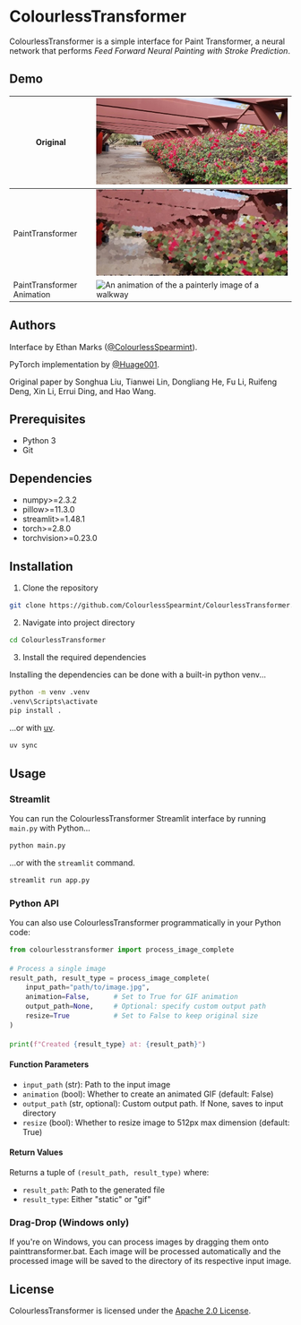# ColourlessTransformer

ColourlessTransformer is a simple interface for Paint Transformer, a neural network that performs _Feed Forward Neural Painting with Stroke Prediction_.

## Demo

| Original                   | ![A photo of a walkway with rose bushes](images/walkway.jpg)                            |
| -------------------------- | --------------------------------------------------------------------------------------- |
| PaintTransformer           | ![A painterly image of a walkway with rose bushes](images/walkway_painttransformer.jpg) |
| PaintTransformer Animation | ![An animation of the a painterly image of a walkway](images/walkway.gif)               |

## Authors

Interface by Ethan Marks ([@ColourlessSpearmint](https://github.com/ColourlessSpearmint)).

PyTorch implementation by [@Huage001](https://github.com/Huage001).

Original paper by Songhua Liu, Tianwei Lin, Dongliang He, Fu Li, Ruifeng Deng, Xin Li, Errui Ding, and Hao Wang.

## Prerequisites

- Python 3
- Git

## Dependencies

- numpy>=2.3.2
- pillow>=11.3.0
- streamlit>=1.48.1
- torch>=2.8.0
- torchvision>=0.23.0

## Installation

1. Clone the repository

```bash
git clone https://github.com/ColourlessSpearmint/ColourlessTransformer.git
```

2. Navigate into project directory

```bash
cd ColourlessTransformer
```

3. Install the required dependencies

Installing the dependencies can be done with a built-in python venv...

```bash
python -m venv .venv
.venv\Scripts\activate
pip install .
```

...or with [uv](https://docs.astral.sh/uv/).

```bash
uv sync
```

## Usage

### Streamlit

You can run the ColourlessTransformer Streamlit interface by running `main.py` with Python...

```bash
python main.py
```

...or with the `streamlit` command.

```bash
streamlit run app.py
```

### Python API

You can also use ColourlessTransformer programmatically in your Python code:

```python
from colourlesstransformer import process_image_complete

# Process a single image
result_path, result_type = process_image_complete(
    input_path="path/to/image.jpg",
    animation=False,      # Set to True for GIF animation
    output_path=None,     # Optional: specify custom output path
    resize=True           # Set to False to keep original size
)

print(f"Created {result_type} at: {result_path}")
```

#### Function Parameters

- `input_path` (str): Path to the input image
- `animation` (bool): Whether to create an animated GIF (default: False)
- `output_path` (str, optional): Custom output path. If None, saves to input directory
- `resize` (bool): Whether to resize image to 512px max dimension (default: True)

#### Return Values

Returns a tuple of `(result_path, result_type)` where:

- `result_path`: Path to the generated file
- `result_type`: Either "static" or "gif"

### Drag-Drop (Windows only)

If you're on Windows, you can process images by dragging them onto painttransformer.bat. Each image will be processed automatically and the processed image will be saved to the directory of its respective input image.

## License

ColourlessTransformer is licensed under the [Apache 2.0 License](https://www.apache.org/licenses/LICENSE-2.0).
